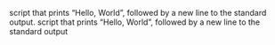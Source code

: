 script that prints “Hello, World”, followed by a new line to the standard output.
script that prints “Hello, World”, followed by a new line to the standard output
